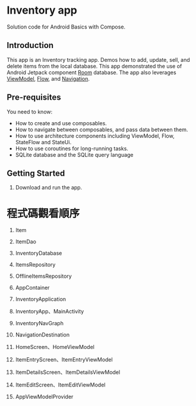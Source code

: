 Inventory app
==================================

Solution code for Android Basics with Compose.

Introduction
------------

This app is an Inventory tracking app. Demos how to add, update, sell, and delete items from the local database.
This app demonstrated the use of Android Jetpack component [Room](https://developer.android.com/training/data-storage/room) database.
The app also leverages [ViewModel](https://developer.android.com/topic/libraries/architecture/viewmodel),
[Flow](https://developer.android.com/kotlin/flow),
and [Navigation](https://developer.android.com/topic/libraries/architecture/navigation/).

Pre-requisites
--------------

You need to know:
- How to create and use composables.
- How to navigate between composables, and pass data between them.
- How to use architecture components including ViewModel, Flow, StateFlow and StateUi.
- How to use coroutines for long-running tasks.
- SQLite database and the SQLite query language


Getting Started
---------------

1. Download and run the app.


程式碼觀看順序
============
1. Item
2. ItemDao
3. InventoryDatabase

4. ItemsRepository
5. OfflineItemsRepository

6. AppContainer
7. InventoryApplication

8. InventoryApp、MainActivity
9. InventoryNavGraph
10. NavigationDestination

11. HomeScreen、HomeViewModel
12. ItemEntryScreen、ItemEntryViewModel
13. ItemDetailsScreen、ItemDetailsViewModel
14. ItemEditScreen、ItemEditViewModel
15. AppViewModelProvider